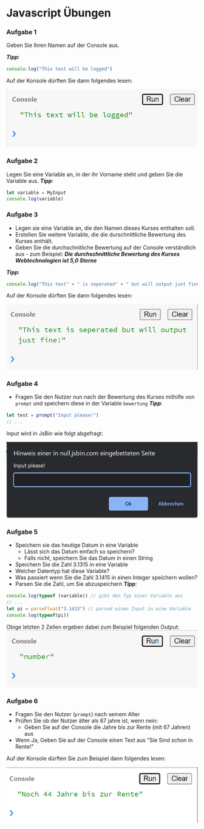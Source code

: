 # Javascript Übungen

### Aufgabe 1
Geben Sie Ihren Namen auf der Console aus. 

***Tipp***: 
~~~javascript
console.log("This text will be logged")
~~~

Auf der Konsole dürften Sie dann folgendes lesen:

![img.png](img/img.png)

### Aufgabe 2

Legen Sie eine Variable an, in der ihr Vorname steht und geben Sie die Variable aus.
***Tipp***:
~~~javascript
let variable = MyInput
console.log(variable)
~~~


### Aufgabe 3

- Legen sie eine Variable an, die den Namen dieses Kurses enthalten soll.
- Erstellen Sie weitere Variable, die die durschnittliche Bewertung des Kurses enthält.
- Geben Sie die durchschnitliche Bewertung auf der Console verständlich aus - zum Beispiel:
***Die durchschnittliche Bewertung des Kurses Webtechnologien ist 5,0 Sterne***

***Tipp***:
~~~javascript
console.log("This text" + " is seperated" + " but will output just fine!")
~~~

Auf der Konsole dürften Sie dann folgendes lesen:

![img_1.png](img/img_1.png)


### Aufgabe 4
- Fragen Sie den Nutzer nun nach der Bewertung des Kurses mithilfe von `prompt` und speichern diese in der Variable `bewertung`
***Tipp***:
~~~javascript
let test = prompt("Input please!")
// ...
~~~

Input wird in JsBin wie folgt abgefragt:

![img_2.png](img/img_2.png)

### Aufgabe 5
- Speichern sie das heutige Datum in eine Variable
  - Lässt sich das Datum einfach so speichern?
  - Falls nicht, speichern Sie das Datum in einen String
- Speichern Sie die Zahl 3.1315 in eine Variable
- Welcher Datentyp hat diese Variable?
- Was passiert wenn Sie die Zahl 3.1415 in einen Integer speichern wollen? 
- Parsen Sie die Zahl, um Sie abzuspeichern
***Tipp***:
~~~javascript
console.log(typeof (variable)) // gibt den Typ einer Variable aus
// ...
let pi = parseFloat("3.1415") // parsed einen Input in eine Variable
console.log(typeof(pi))

~~~
Obige letzten 2 Zeilen ergeben dabei zum Beispiel folgenden Output:
![img_3.png](img/img_3.png)

### Aufgabe 6
- Fragen Sie den Nutzer (`prompt`) nach seinem Alter
- Prüfen Sie ob der Nutzer älter als 67 jahre ist, wenn nein:
  - Geben Sie auf der Console die Jahre bis zur Rente (mit 67 Jahren) aus
- Wenn Ja, Geben Sie auf der Console einen Text aus "Sie Sind schon in Rente!"

Auf der Konsole dürften Sie zum Beispiel dann folgendes lesen:

![img_4.png](img/img_4.png)

